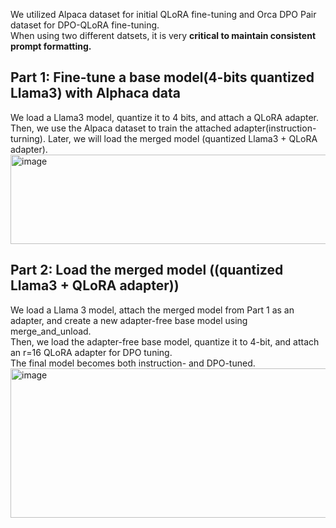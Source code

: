 We utilized Alpaca dataset for initial QLoRA fine-tuning and Orca DPO Pair dataset for DPO-QLoRA fine-tuning.  
When using two different datsets, it is very **critical to maintain consistent prompt formatting.**  

## Part 1: Fine-tune a base model(4-bits quantized Llama3) with Alphaca data 
We load a Llama3 model, quantize it to 4 bits, and attach a QLoRA adapter.  
Then, we use the Alpaca dataset to train the attached adapter(instruction-turning). Later, we will load the merged model (quantized Llama3 + QLoRA adapter).  
<img width="548" height="143" alt="image" src="https://github.com/user-attachments/assets/3d04ebc0-45e9-4bed-a626-a4da982937ee" />
## Part 2: Load the merged model ((quantized Llama3 + QLoRA adapter))  
We load a Llama 3 model, attach the merged model from Part 1 as an adapter, and create a new adapter-free base model using merge_and_unload.  
Then, we load the adapter-free base model, quantize it to 4-bit, and attach an r=16 QLoRA adapter for DPO tuning.  
The final model becomes both instruction- and DPO-tuned.  
<img width="664" height="239" alt="image" src="https://github.com/user-attachments/assets/5853f498-6c01-437b-8dd3-b865ab937c3b" />


